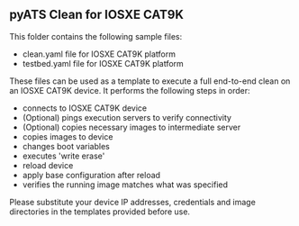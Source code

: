 ## pyATS Clean for IOSXE CAT9K

This folder contains the following sample files:

- clean.yaml file for IOSXE CAT9K platform
- testbed.yaml file for IOSXE CAT9K platform

These files can be used as a template to execute a full end-to-end clean on an
IOSXE CAT9K device. It performs the following steps in order:

- connects to IOSXE CAT9K device
- (Optional) pings execution servers to verify connectivity
- (Optional) copies necessary images to intermediate server
- copies images to device
- changes boot variables
- executes 'write erase'
- reload device
- apply base configuration after reload
- verifies the running image matches what was specified

Please substitute your device IP addresses, credentials and image directories in
the templates provided before use.
